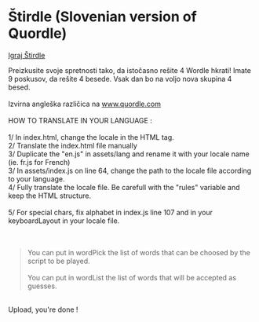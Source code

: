# Štirdle (Slovenian version of Quordle)

[Igraj Štirdle](https://andrejf.github.io/quadrus-si/)

Preizkusite svoje spretnosti tako, da istočasno rešite 4 Wordle hkrati! Imate 9 poskusov, da rešite 4 besede. Vsak dan bo na voljo nova skupina 4 besed.<br/>
<br/>
Izvirna angleška različica na www.quordle.com<br/>
<br/>
HOW TO TRANSLATE IN YOUR LANGUAGE :<br/>  
1/ In index.html, change the locale in the HTML tag. <br/>
2/ Translate the index.html file manually  <br/>
3/ Duplicate the "en.js" in assets/lang and rename it with your locale name (ie. fr.js for French) <br/> 
3/ In assets/index.js on line 64, change the path to the locale file according to your language. <br/>
4/ Fully translate the locale file. Be carefull with the "rules" variable and keep the HTML structure. <br/>  
5/ For special chars, fix alphabet in index.js line 107 and in your keyboardLayout in your locale file. <br/>  
  <br/>
> You can put in wordPick the list of words that can be choosed by the script to be played.<br/>  
> You can put in wordList the list of words that will be accepted as guesses.  <br/>
  <br/>
Upload, you're done !<br/>
